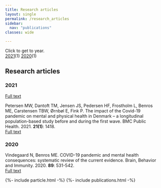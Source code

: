 ```yaml
---
title: Research articles
layout: single
permalink: /research_articles
sidebar:
  nav: "publications"
classes: wide

---
```

Click to get to year.  
[2021](#2021)(1) [2020](#2020)(1)
## Research articles

### 2021

[Full text](https://doi.org/10.1016/s2215-0366(21)00232-7)  <span class="__dimensions_badge_embed__" data-doi="	10.1016/s2215-0366(21)00232-7" data-style="small_rectangle"></span>

Petersen MW, Dantoft TM, Jensen JS, Pedersen HF, Frostholm L, Benros ME, Carstensen TBW, Ørnbøl E, Fink P. The impact of the Covid-19 pandemic on mental and physical health in Denmark – a longitudinal population-based study before and during the first wave. BMC Public Health. 2021. **21(1)**: 1418.  
[Full text](https://doi.org/10.1186/s12889-021-11472-7)  <span class="__dimensions_badge_embed__" data-doi="10.1186/s12889-021-11472-7" data-style="small_rectangle"></span>

### 2020 
Vindegaard N, Benros ME. COVID-19 pandemic and mental health consequences: systematic review of the current evidence. Brain, Behavior and Immunity. 2020. **89**: 531-542.  
[Full text](https://doi.org/10.1016/j.bbi.2020.05.048)  <span class="__dimensions_badge_embed__" data-doi="	10.1016/j.bbi.2020.05.048" data-style="small_rectangle"></span>








<script async src="https://badge.dimensions.ai/badge.js" charset="utf-8"></script>
{%- include particle.html -%}
{%- include publications.html -%}
<script>   
      particlesJS.load('particles-js', '/Page/assets/particlesjs.json', function() {
        console.log('callback - particles.js config loaded');
      })
      particlesJS.load('particles-js1', '/Page/assets/particlesjs.json', function() {
       console.log('callback - particles.js config loaded');
      })
</script>
<div class="imageright" id="particles-js"></div>
<div id="particles-js1" class="imageleft"></div>   